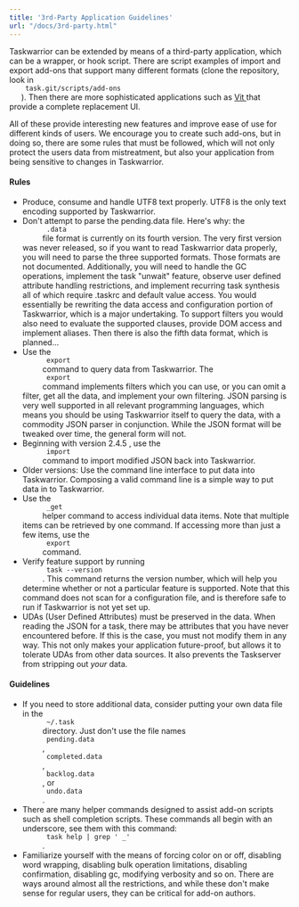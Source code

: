 ```yaml
---
title: '3rd-Party Application Guidelines'
url: "/docs/3rd-party.html"
---
```

<div class="col-md-10 main">
 <div class="row">
  <a name="3p">
  </a>
  <p>
   Taskwarrior can be extended by means of a third-party application,
              which can be a wrapper, or hook script.
              There are script examples of import and export add-ons that
              support many different formats (clone the repository, look in
   <code>
    task.git/scripts/add-ons
   </code>
   ).  Then there are more
              sophisticated applications such as
   <a href="http://tasktools.org/projects/vit.html">
    Vit
   </a>
   that provide a complete replacement UI.
  </p>
  <p>
   All of these provide interesting new features and improve ease of
              use for different kinds of users.  We encourage you to create
              such add-ons, but in doing so, there are some rules that must be
              followed, which will not only protect the users data from
              mistreatment, but also your application from being sensitive to
              changes in Taskwarrior.
  </p>
  <a name="rules">
  </a>
  <h4>
   Rules
  </h4>
  <p>
   <ul>
    <li>
     Produce, consume and handle UTF8 text properly.  UTF8 is the
                  only text encoding supported by Taskwarrior.
    </li>
    <li>
     Don't attempt to parse the pending.data file.  Here's why:
                  the
     <code>
      .data
     </code>
     file format is currently on its fourth
                  version. The very first version was never released, so if you
                  want to read Taskwarrior data properly, you will need to parse
                  the three supported formats. Those formats are not documented.
                  Additionally, you will need to handle the GC operations,
                  implement the task "unwait" feature, observe user defined
                  attribute handling restrictions, and implement recurring task
                  synthesis all of which require .taskrc and default value
                  access. You would essentially be rewriting the data access
                  and configuration portion of Taskwarrior, which is a major
                  undertaking. To support filters you would also need to
                  evaluate the supported clauses, provide DOM access and
                  implement aliases.  Then there is also the fifth data format,
                  which is planned...
    </li>
    <li>
     Use the
     <code>
      export
     </code>
     command to query data from
                  Taskwarrior.  The
     <code>
      export
     </code>
     command implements
                  filters which you can use, or you can omit a filter, get all
                  the data, and implement your own filtering.  JSON parsing is
                  very well supported in all relevant programming languages,
                  which means you should be using Taskwarrior itself to query
                  the data, with a commodity JSON parser in conjunction.  While
                  the JSON format will be tweaked over time, the general form
                  will not.
    </li>
    <li>
     Beginning with version
     <span class="label label-success">
      2.4.5
     </span>
     ,
                  use the
     <code>
      import
     </code>
     command to import modified JSON
                  back into Taskwarrior.
    </li>
    <li>
     Older versions: Use the command line interface to put data
                  into Taskwarrior.  Composing a valid command line is a simple
                  way to put data in to Taskwarrior.
    </li>
    <li>
     Use the
     <code>
      _get
     </code>
     helper command to access individual
                  data items. Note that multiple items can be retrieved by one
                  command. If accessing more than just a few items, use the
     <code>
      export
     </code>
     command.
    </li>
    <li>
     Verify feature support by running
     <code>
      task --version
     </code>
     .
                  This command returns the version number, which will help you
                  determine whether or not a particular feature is supported.
                  Note that this command does not scan for a configuration file,
                  and is therefore safe to run if Taskwarrior is not yet set up.
    </li>
    <li>
     UDAs (User Defined Attributes) must be preserved in the data.
                  When reading the JSON for a task, there may be attributes that
                  you have never encountered before.  If this is the case, you
                  must not modify them in any way.  This not only makes your
                  application future-proof, but allows it to tolerate UDAs from
                  other data sources.  It also prevents the Taskserver from
                  stripping out
     <em>
      your
     </em>
     data.
    </li>
   </ul>
  </p>
  <a name="guidelines">
  </a>
  <h4>
   Guidelines
  </h4>
  <p>
   <ul>
    <li>
     If you need to store additional data, consider putting your
                  own data file in the
     <code>
      ~/.task
     </code>
     directory.  Just
                  don't use the file names
     <code>
      pending.data
     </code>
     ,
     <code>
      completed.data
     </code>
     ,
     <code>
      backlog.data
     </code>
     ,
                  or
     <code>
      undo.data
     </code>
     .
    </li>
    <li>
     There are many helper commands designed to assist add-on
                  scripts such as shell completion scripts.  These commands all
                  begin with an underscore, see them with this command:
     <code>
      task help | grep ' _'
     </code>
     .
    </li>
    <li>
     Familiarize yourself with the means of forcing color on or
                  off, disabling word wrapping, disabling bulk operation
                  limitations, disabling confirmation, disabling gc, modifying
                  verbosity and so on.  There are ways around almost all the
                  restrictions, and while these don't make sense for regular
                  users, they can be critical for add-on authors.
    </li>
   </ul>
  </p>
 </div>
 <br/>
 <br/>
</div>

